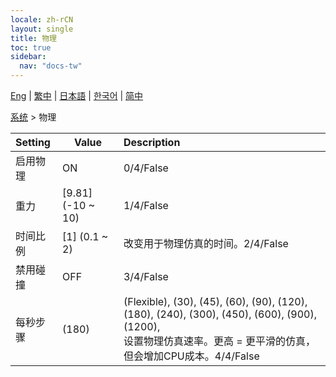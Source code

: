 ```yaml
---
locale: zh-rCN
layout: single
title: 物理
toc: true
sidebar:
  nav: "docs-tw"
---
```

[Eng](/dancexr/menu/2025.4/system/physics) | [繁中](/tw/dancexr/menu/2025.4/system/physics) | [日本語](/jp/dancexr/menu/2025.4/system/physics) | [한국어](/kr/dancexr/menu/2025.4/system/physics) | [简中](/zh/dancexr/menu/2025.4/system/physics)

[系统](../menu#系统) > 物理



| Setting | Value | Description |
| :--- | --- | :--- |
| 启用物理 | ON | 0/4/False
| 重力 | [9.81] (-10 ~ 10) | 1/4/False
| 时间比例 | [1] (0.1 ~ 2) | 改变用于物理仿真的时间。2/4/False
| 禁用碰撞 | OFF | 3/4/False
| 每秒步骤 | (180) | (Flexible), (30), (45), (60), (90), (120), (180), (240), (300), (450), (600), (900), (1200), <br/>设置物理仿真速率。更高 = 更平滑的仿真，但会增加CPU成本。4/4/False
